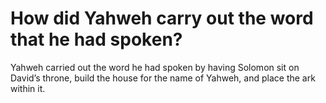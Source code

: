# How did Yahweh carry out the word that he had spoken?

Yahweh carried out the word he had spoken by having Solomon sit on David’s throne, build the house for the name of Yahweh, and place the ark within it.

